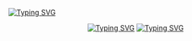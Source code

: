 [![Typing SVG](https://readme-typing-svg.demolab.com/?center=true&background=000000&color=00CC00&multiline=true&duration=1000&pause=1500&width=1000&height=150&lines=Hello+Earthlings;I'm+Javier/Pancake;Programmer+by+day;+Cosmos+traveler+by+TypeError:+object+'space-time-continuum'+not+callable)](https://git.io/typing-svg)

<div align="center">
  
  [![Typing SVG](https://readme-typing-svg.demolab.com/?background=FFFFFF&color=000000&vCenter=true&center=true&duration=1000&pause=2000&height=30&width=210&lines=Programmer+by+day)](https://git.io/typing-svg)
  [![Typing SVG](https://readme-typing-svg.demolab.com/?background=000000&color=FFFFFF&vCenter=true&center=true&duration=1000&pause=2000&height=30&width=300&lines=Cosmos+traveler+by+night)](https://git.io/typing-svg)
</div>
<!--
**Pankeking/Pankeking** is a ✨ _special_ ✨ repository because its `README.md` (this file) appears on your GitHub profile.

Here are some ideas to get you started:

- 🔭 I’m currently working on ...
- 🌱 I’m currently learning ...
- 👯 I’m looking to collaborate on ...
- 🤔 I’m looking for help with ...
- 💬 Ask me about ...
- 📫 How to reach me: ...
-  Pronouns: ...
- ⚡ Fun fact: ...
-->
What I find interesting: Stars 😄 and colonizing Mars, a far away horizon and Neil Degrasse Tyson
